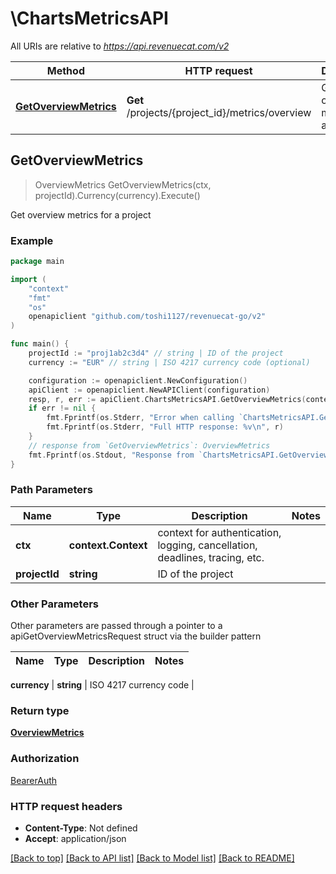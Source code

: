 # \ChartsMetricsAPI

All URIs are relative to *https://api.revenuecat.com/v2*

Method | HTTP request | Description
------------- | ------------- | -------------
[**GetOverviewMetrics**](ChartsMetricsAPI.md#GetOverviewMetrics) | **Get** /projects/{project_id}/metrics/overview | Get overview metrics for a project



## GetOverviewMetrics

> OverviewMetrics GetOverviewMetrics(ctx, projectId).Currency(currency).Execute()

Get overview metrics for a project



### Example

```go
package main

import (
	"context"
	"fmt"
	"os"
	openapiclient "github.com/toshi1127/revenuecat-go/v2"
)

func main() {
	projectId := "proj1ab2c3d4" // string | ID of the project
	currency := "EUR" // string | ISO 4217 currency code (optional)

	configuration := openapiclient.NewConfiguration()
	apiClient := openapiclient.NewAPIClient(configuration)
	resp, r, err := apiClient.ChartsMetricsAPI.GetOverviewMetrics(context.Background(), projectId).Currency(currency).Execute()
	if err != nil {
		fmt.Fprintf(os.Stderr, "Error when calling `ChartsMetricsAPI.GetOverviewMetrics``: %v\n", err)
		fmt.Fprintf(os.Stderr, "Full HTTP response: %v\n", r)
	}
	// response from `GetOverviewMetrics`: OverviewMetrics
	fmt.Fprintf(os.Stdout, "Response from `ChartsMetricsAPI.GetOverviewMetrics`: %v\n", resp)
}
```

### Path Parameters


Name | Type | Description  | Notes
------------- | ------------- | ------------- | -------------
**ctx** | **context.Context** | context for authentication, logging, cancellation, deadlines, tracing, etc.
**projectId** | **string** | ID of the project | 

### Other Parameters

Other parameters are passed through a pointer to a apiGetOverviewMetricsRequest struct via the builder pattern


Name | Type | Description  | Notes
------------- | ------------- | ------------- | -------------

 **currency** | **string** | ISO 4217 currency code | 

### Return type

[**OverviewMetrics**](OverviewMetrics.md)

### Authorization

[BearerAuth](../README.md#BearerAuth)

### HTTP request headers

- **Content-Type**: Not defined
- **Accept**: application/json

[[Back to top]](#) [[Back to API list]](../README.md#documentation-for-api-endpoints)
[[Back to Model list]](../README.md#documentation-for-models)
[[Back to README]](../README.md)

